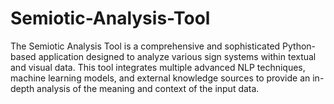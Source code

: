 # Semiotic-Analysis-Tool
The Semiotic Analysis Tool is a comprehensive and sophisticated Python-based application designed to analyze various sign systems within textual and visual data. This tool integrates multiple advanced NLP techniques, machine learning models, and external knowledge sources to provide an in-depth analysis of the meaning and context of the input data.
